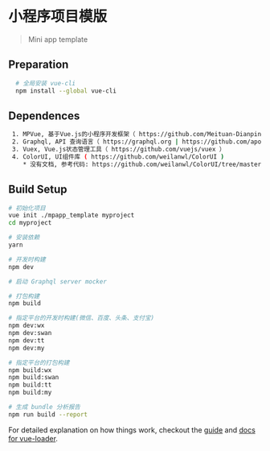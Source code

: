 # 小程序项目模版

> Mini app template

## Preparation

``` bash
  # 全局安装 vue-cli
  npm install --global vue-cli

```

## Dependences

``` bash
 1. MPVue, 基于Vue.js的小程序开发框架（ https://github.com/Meituan-Dianping/mpvue ）
 2. Graphql, API 查询语言（ https://graphql.org | https://github.com/apollographql/apollo-client ）
 3. Vuex, Vue.js状态管理工具（ https://github.com/vuejs/vuex ）
 4. ColorUI, UI组件库 ( https://github.com/weilanwl/ColorUI )
    * 没有文档, 参考代码: https://github.com/weilanwl/ColorUI/tree/master/Colorui-UniApp/pages
```

## Build Setup

``` bash
# 初始化项目
vue init ./mpapp_template myproject
cd myproject

# 安装依赖
yarn

# 开发时构建
npm dev

# 启动 Graphql server mocker

# 打包构建
npm build

# 指定平台的开发时构建(微信、百度、头条、支付宝)
npm dev:wx
npm dev:swan
npm dev:tt
npm dev:my

# 指定平台的打包构建
npm build:wx
npm build:swan
npm build:tt
npm build:my

# 生成 bundle 分析报告
npm run build --report
```

For detailed explanation on how things work, checkout the [guide](http://vuejs-templates.github.io/webpack/) and [docs for vue-loader](http://vuejs.github.io/vue-loader).
